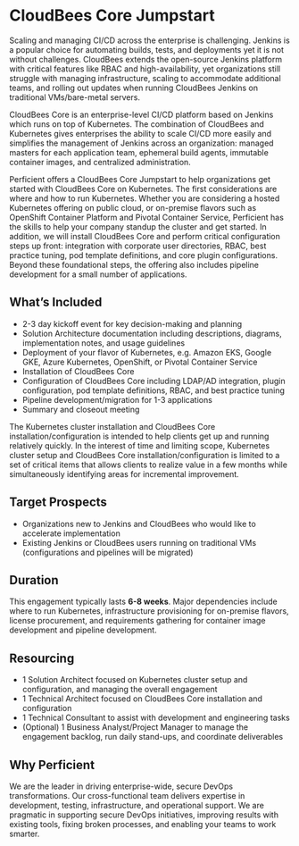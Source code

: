 # CloudBees Core Jumpstart
Scaling and managing CI/CD across the enterprise is challenging. Jenkins is a popular choice for automating builds, tests, and deployments yet it is not without challenges. CloudBees extends the open-source Jenkins platform with critical features like RBAC and high-availability, yet organizations still struggle with managing infrastructure, scaling to accommodate additional teams, and rolling out updates when running CloudBees Jenkins on traditional VMs/bare-metal servers.

CloudBees Core is an enterprise-level CI/CD platform based on Jenkins which runs on top of Kubernetes. The combination of CloudBees and Kubernetes gives enterprises the ability to scale CI/CD more easily and simplifies the management of Jenkins across an organization: managed masters for each application team, ephemeral build agents, immutable container images, and centralized administration.

Perficient offers a CloudBees Core Jumpstart to help organizations get started with CloudBees Core on Kubernetes. The first considerations are where and how to run Kubernetes. Whether you are considering a hosted Kubernetes offering on public cloud, or on-premise flavors such as OpenShift Container Platform and Pivotal Container Service, Perficient has the skills to help your company standup the cluster and get started. In addition, we will install CloudBees Core and perform critical configuration steps up front: integration with corporate user directories, RBAC, best practice tuning, pod template definitions, and core plugin configurations. Beyond these foundational steps, the offering also includes pipeline development for a small number of applications.

## What’s Included
- 2-3 day kickoff event for key decision-making and planning
- Solution Architecture documentation including descriptions, diagrams, implementation notes, and usage guidelines
- Deployment of your flavor of Kubernetes, e.g. Amazon EKS, Google GKE, Azure Kubernetes, OpenShift, or Pivotal Container Service
- Installation of CloudBees Core
- Configuration of CloudBees Core including LDAP/AD integration, plugin configuration, pod template definitions, RBAC, and best practice tuning
- Pipeline development/migration for 1-3 applications
- Summary and closeout meeting

The Kubernetes cluster installation and CloudBees Core installation/configuration is intended to help clients get up and running relatively quickly. In the interest of time and limiting scope, Kubernetes cluster setup and CloudBees Core installation/configuration is limited to a set of critical items that allows clients to realize value in a few months while simultaneously identifying areas for incremental improvement.

## Target Prospects
- Organizations new to Jenkins and CloudBees who would like to accelerate implementation
- Existing Jenkins or CloudBees users running on traditional VMs (configurations and pipelines will be migrated)

## Duration
This engagement typically lasts **6-8 weeks**. Major dependencies include where to run Kubernetes, infrastructure provisioning for on-premise flavors, license procurement, and requirements gathering for container image development and pipeline development.

## Resourcing
- 1 Solution Architect focused on Kubernetes cluster setup and configuration, and managing the overall engagement
- 1 Technical Architect focused on CloudBees Core installation and configuration
- 1 Technical Consultant to assist with development and engineering tasks
- (Optional) 1 Business Analyst/Project Manager to manage the engagement backlog, run daily stand-ups, and coordinate deliverables

## Why Perficient
We are the leader in driving enterprise-wide, secure DevOps transformations. Our cross-functional team delivers expertise in development, testing, infrastructure, and operational support. We are pragmatic in supporting secure DevOps initiatives, improving results with existing tools, fixing broken processes, and enabling your teams to work smarter.
